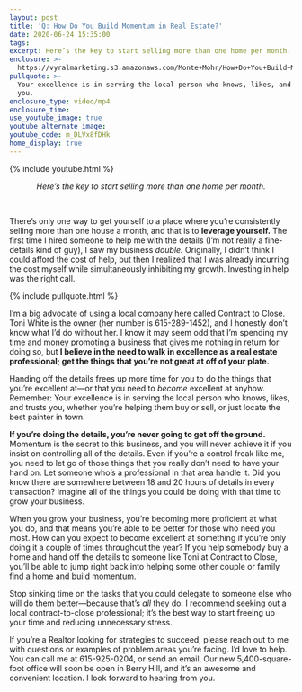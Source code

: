 ```yaml
---
layout: post
title: 'Q: How Do You Build Momentum in Real Estate?'
date: 2020-06-24 15:35:00
tags:
excerpt: Here’s the key to start selling more than one home per month.
enclosure: >-
  https://vyralmarketing.s3.amazonaws.com/Monte+Mohr/How+Do+You+Build+Momentum+in+Real+Estate_.mp4
pullquote: >-
  Your excellence is in serving the local person who knows, likes, and trusts
  you.
enclosure_type: video/mp4
enclosure_time:
use_youtube_image: true
youtube_alternate_image:
youtube_code: m_DLVx8fDHk
home_display: true
---
```


{% include youtube.html %}

<center><em>Here&rsquo;s the key to start selling more than one home per month.</em></center>

&nbsp;

There’s only one way to get yourself to a place where you’re consistently selling more than one house a month, and that is to **leverage yourself.** The first time I hired someone to help me with the details (I’m not really a fine-details kind of guy), I saw my business *double.* Originally, I didn’t think I could afford the cost of help, but then I realized that I was already incurring the cost myself while simultaneously inhibiting my growth. Investing in help was the right call. &nbsp;

{% include pullquote.html %}

I’m a big advocate of using a local company here called Contract to Close. Toni White is the owner (her number is 615-289-1452), and I honestly don’t know what I’d do without her. I know it may seem odd that I’m spending my time and money promoting a business that gives me nothing in return for doing so, but **I believe in the need to walk in excellence as a real estate professional; get the things that you’re not great at off of your plate.&nbsp;**

Handing off the details frees up more time for you to do the things that you’re excellent at—or that you need to *become* excellent at anyhow. Remember: Your excellence is in serving the local person who knows, likes, and trusts you, whether you’re helping them buy or sell, or just locate the best painter in town.&nbsp;

**If you’re doing the details, you’re never going to get off the ground.** Momentum is the secret to this business, and you will never achieve it if you insist on controlling all of the details. Even if you’re a control freak like me, you need to let go of those things that you really don’t need to have your hand on. Let someone who’s a professional in that area handle it. Did you know there are somewhere between 18 and 20 hours of details in every transaction? Imagine all of the things you could be doing with that time to grow your business.&nbsp;

When you grow your business, you’re becoming more proficient at what you do, and that means you’re able to be better for those who need you most. How can you expect to become excellent at something if you’re only doing it a couple of times throughout the year? If you help somebody buy a home and hand off the details to someone like Toni at Contract to Close, you’ll be able to jump right back into helping some other couple or family find a home and build momentum.&nbsp;

Stop sinking time on the tasks that you could delegate to someone else who will do them better—because that’s *all* they do. I recommend seeking out a local contract-to-close professional; it’s the best way to start freeing up your time and reducing unnecessary stress.&nbsp;

If you’re a Realtor looking for strategies to succeed, please reach out to me with questions or examples of problem areas you’re facing. I’d love to help. You can call me at 615-925-0204, or send an email. Our new 5,400-square-foot office will soon be open in Berry Hill, and it’s an awesome and convenient location. I look forward to hearing from you.&nbsp;